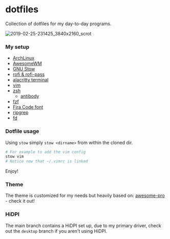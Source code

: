 # dotfiles

Collection of dotfiles for my day-to-day programs.

![2019-02-25-231425_3840x2160_scrot](https://user-images.githubusercontent.com/130991/53387138-6e78f380-3953-11e9-86eb-abc36fed6986.png)

### My setup

- [ArchLinux](https://www.archlinux.org/)
- [AwesomeWM](https://awesomewm.org/)
- [GNU Stow](https://www.gnu.org/software/stow/)
- [rofi & rofi-pass](https://github.com/DaveDavenport/rofi)
- [alacritty terminal](https://github.com/jwilm/alacritty)
- [vim](https://www.vim.org/)
- [zsh](https://wiki.archlinux.org/index.php/zsh)
  - [antibody](https://github.com/getantibody/antibody)
- [fzf](https://github.com/junegunn/fzf)
- [Fira Code font](https://github.com/tonsky/FiraCode)
- [ripgrep](https://github.com/BurntSushi/ripgrep)
- [fd](https://github.com/sharkdp/fd)

### Dotfile usage

Using `stow` simply `stow <dirname>` from within the cloned dir.

```bash
# For example to add the vim config
stow vim
# Notice now that ~/.vimrc is linked
```

Enjoy!

### Theme

The theme is customized for my needs but heavily based on: [awesome-pro](https://github.com/4ban/awesome-pro) - check it out!

### HiDPI

The main branch contains a HiDPI set up, due to my primary driver, check out the `desktop` branch if you aren't using
HiDPI.
